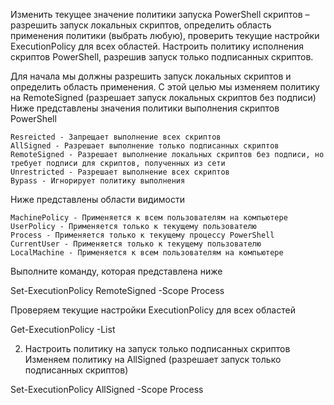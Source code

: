 Изменить текущее значение политики запуска PowerShell скриптов – разрешить запуск локальных скриптов, определить область применения политики (выбрать любую), проверить текущие настройки ExecutionPolicy для всех областей. Настроить политику исполнения скриптов PowerShell, разрешив запуск только подписанных скриптов.


Для начала мы должны разрешить запуск локальных скриптов и определить область применения. С этой целью мы изменяем политику на RemoteSigned (разрешает запуск локальных скриптов без подписи)
Ниже представлены значения политики выполнения скриптов PowerShell

    Resreicted - Запрещает выполнение всех скриптов
    AllSigned - Разрешает выполнение только подписанных скриптов
    RemoteSigned - Разрешает выполнение локальных скриптов без подписи, но требует подписи для скриптов, полученных из сети
    Unrestricted - Разрешает выполнение всех скриптов
    Bypass - Игнорирует политику выполнения

Ниже представлены области видимости

    MachinePolicy - Применяется к всем пользователям на компьютере
    UserPolicy - Применяется только к текущему пользователю
    Process - Применяется только к текущему процессу PowerShell
    CurrentUser - Применяется только к текущему пользователю
    LocalMachine - Применяется к всем пользователям на компьютере

Выполните команду, которая представлена ниже

Set-ExecutionPolicy RemoteSigned -Scope Process

Проверяем текущие настройки ExecutionPolicy для всех областей

Get-ExecutionPolicy -List

2. Настроить политику на запуск только подписанных скриптов
Изменяем политику на AllSigned (разрешает запуск только подписанных скриптов)

Set-ExecutionPolicy  AllSigned -Scope Process
